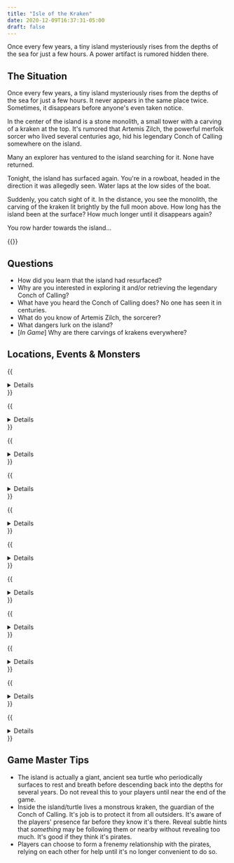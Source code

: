 ```yaml
---
title: "Isle of the Kraken"
date: 2020-12-09T16:37:31-05:00
draft: false
---
```


Once every few years, a tiny island mysteriously rises from the depths of the sea for just a few hours. A power artifact is rumored hidden there.

<div data-toc="In This Adventure"></div>



## The Situation

Once every few years, a tiny island mysteriously rises from the depths of the sea for just a few hours. It never appears in the same place twice. Sometimes, it disappears before anyone's even taken notice.

In the center of the island is a stone monolith, a small tower with a carving of a kraken at the top. It's rumored that Artemis Zilch, the powerful merfolk sorcer who lived several centuries ago, hid his legendary Conch of Calling somewhere on the island.

Many an explorer has ventured to the island searching for it. None have returned.

Tonight, the island has surfaced again. You're in a rowboat, headed in the direction it was allegedly seen. Water laps at the low sides of the boat.

Suddenly, you catch sight of it. In the distance, you see the monolith, the carving of the kraken lit brightly by the full moon above. How long has the island been at the surface? How much longer until it disappears again?

You row harder towards the island...

{{<maps href="">}}



## Questions

- How did you learn that the island had resurfaced?
- Why are you interested in exploring it and/or retrieving the legendary Conch of Calling?
- What have you heard the Conch of Calling does? No one has seen it in centuries.
- What do you know of Artemis Zilch, the sorcerer?
- What dangers lurk on the island?
- [_In Game_] Why are there carvings of krakens everywhere?



## Locations, Events & Monsters

{{<details summary="The Shore." blurb="As you approach the shore, you notice another ship is already moored to a tree. Attached to the mast is a black flag, with a skull-and-crossbones, gently flapping in the breeze." margin="true">}}
- _Events_
	+ A Wisdom Check reveals several pirates who are supposed to be keeping watching sleeping against the trees. If awoken, they'll attack. If the party doesn't notice them, they'll wake up.
- _Monsters_
	+ Pirate
{{</details>}}

{{<details summary="The Monolith." blurb="Standing about 25' tall, the monolith is the most prominent feature on the tiny island." margin="true">}}
- _Events_
	+ There's a locked door at the base of the monolith, with another carving of a kraken on it. The carving begins pulsing a sea-foam green as you get closer to it.
	+ If the party gets past the door, they'll find a rope ladder leading into tunnels beneath the island.
	+ If it takes more than 2-3 tries to open the door, or if they linger too long, and the pirates are still asleep, they'll wake up and attack.
- _Monsters_
	+ Pirate
{{</details>}}

{{<details summary="The Hall of Illusions." blurb="Descending the rope ladder into the monolith, you find yourself inside a hallway of ornate, carved stone. Lit candles hang from sconces on both sides of the hallway. The walls are adorned with paintings depicting various scenes." margin="true">}}
- _Events_
	+ If the players inspect the paintings, they'll see a variety of underwater scenes, except one: a painting of a descending stairway with a crab standing at the top of it. On a Wisdom Check, the players will see the crab move, then scurry down the stairs, revealing that the painting can be stepped into and leads further into whatever this place is.
	+ After a short time, candles will begin snuffing themselves out, throwing the hallway into increasing darkness.
	+ Shortly after that, players will feel water trickling past their feet, rising up to their ankles, then their calves, and so on.
{{</details>}}

{{<details summary="Stair Slide." blurb="As you step into the painting, you feel a magical aura sweep over you. Before you is a descending spiral staircase. Though an occasional torch provides some faint light, you can't see the bottom." margin="true">}}
- _Events_
	+ A swarm of bats attack the players as they begin their descent.
	+ About halfway down, the stairs drop flat, creating a slide. Players must succeed on a Dexterity roll or take 2 AD (bludgeoning).
- _Monsters_
	+ Bat
{{</details>}}

{{<details summary="Shark Fin Lake." blurb="Stepping through an large archway, you enter a massive underground cavern. Before you is a huge subterranean lake. A small rowboat with no oars is tied off on a rock. Torches affixed to the walls cast a purple light high above you. On the other side of the lake is a small stone ledge and giant iron gate in the shape of a kraken." margin="true">}}
- _Events_
	+ If players step into the boat, it will magically begin moving across the lake towards the gate.
	+ The lake is filled with piranha and sharks. About halfway across, the boat will begin to sink. It fully submerges about a three-quarters of the way to the gate.
	+ If the sharks and piranha attack, they will suddenly stop halfway through and abruptly flee the area, almost as if there's something in the water that _they're_ afraid of.
- _Monsters_
	+ Piranha
	+ Shark
{{</details>}}

{{<details summary="The Tentacle Gate." blurb="The iron gate before you is massive. About 15' up, the top of the gate is decorated with the head of a kraken. One of it's eyes is a purple gem. The other is an empty spot where one used to be. Iron tentacles twist and weave to form the arms of the gate." margin="true">}}
- _Events_
	+ A Wisdom Check will reveal a pile of ordinary looking rocks in a pile against one wall. Buried among them is a purple gem like the one in the kraken's eye. Putting it back in place will open the gate.
	+ After a short amount of time, ledge they're on begins collapsing into the water.
	+ Shortly after that, the water around them begins bubbling. Lava begins rising up out of the water around them.
	+ Once they make it through, at least one player will feel something tug at their leg. Turning around, they'll find nothing.
	+ The gate will slam shut behind them after they've all entered. Alternatively, you can split the party on either side of the gate.
{{</details>}}

{{<details summary="The Cavern of the Kraken." blurb="Before you is another cavern, about half the size of the previous one, but still quite large, another big lake in the middle. The walls are dotted with tunnel openings.<br><br>High above you, a series of rope bridges connect one opening to the next. Before you, a lone rope bridge leads to one of the tunnels. On a ledge high up on the far side of the cavern, you see it: the Conch of Calling, resting on a pedestal shaped like a kraken. The kraken's eyes pulse green. There's a tunnel entrance behind it." margin="true">}}
- _Events_
	+ The party sees a pirate disappearing into one of the tunnels above. They're a few steps ahead of you!
	+ The rope bridge is wobbly. The water below is filled with sharks and piranhas.
- _Monsters_
	+ Piranha
	+ Shark
	+ Pirate
{{</details>}}

{{<details summary="The Tunnels." blurb="The tunnels are winding and maze-like. Magical candles illuminate the tunnels in a dim green light. Some of the paths are dead-ends. Others bring you back out to the cavern, to one of the high-up rope bridges spanning the lake." margin="true">}}
- _Events_
	+ If Players succeed on a Wisdom Check, they notice a pit trap in the dark tunnels. If they fail to notice it, they must succeed on a Dexterity roll or fall into the pit. It's about 15' deep and filled with spiders, who will attack them.
	+ Stumbling onto a crab nest, a swarm of crabs attacks the party.
	+ A group of pirates, also lost in the tunnels, hears them coming and sets up an ambush. You can completely surprise the party, or have them succeed a Wisdom Check to detect it.
- _Monsters_
	+ Spider
	+ Crab
	+ Pirate
{{</details>}}

{{<details summary="The Conch of Calling." blurb="Stepping out of yet another tunnel, you see it before you: the Conch of Calling. A rope bridge leads from the platform to another tunnel on the opposite wall. The pulsing eyes of the kraken statue grow brighter as you approach." margin="true">}}
- _Events_
	+ As soon as the players remove the Conch from its pedestal, the ground shakes, holes burst from the walls of the cavern, and water begins shooting out of them.
	+ Almost immediately after, the ledge underneath the players begins to crumble and collapse. The kraken statue falls into the water, and sharks instinctively attack it.
	+ As the ledge begins to crumble, pirates emerge from the same tunnel the players came out of, the captain with them this time. If the players don't immediately flee, one of them will try to crab the conch from them.
	+ The roof and walls begin caving in more severely. The entire underground complex seems to be caving in on itself.
	+ If the players rush across the rope bridge, it collapses while they're halfway across (either on its own, or because the pirates cut the rope). On a successful Dexterity roll, they safely make it to the other side anyways. If they fail, the either fall, or hang on to the bridge and need to climb up with a successful Strength roll.
- _Monsters_
	+ Pirate
	+ Pirate Captain
{{</details>}}

{{<details summary="The Escape Tunnel." blurb="Rushing into the tunnel, you see further evidence that the entire complex is failing. Water is pooling and swirling around your feet, and appears to be rising. The soft green glow of the torches on the walls is growing dimmer. Bit of tunnel wall have caved in or sprung leaks. Can you make it out in time?" margin="true">}}
- _Events_
	+ After several wrong turns, the players can hear the pirates shouting in hot pursuit. The whole tunnel system is shaking, and it's growing more intense. The water is now up to their ankles and still rising. A group of crabs washes by their feet. A bat swoops by their heads as it flies in the direction they're running.
	+ Suddenly, they hear a scream. On a successful Wisdom Check, they'll see the wall of water. On a failed roll, it catches them by surprise. Chest high and moving fast, the torrent slams into them and pins them _and the pirates_ to a wall where the tunnel splits in two directions. A few crabs crawl over them. A piranha clings fast to one of the pirates fingers. If they succeeded on the Wisdom roll, they're still pushed into the wall but take no damage. If they failed, they take 2 AD (bludgeoning).
	+ On a successful Strength roll, players will be able to push themselves free and get carries with the torrent down the tunnel, which plunges them into darkness as all of the torches snuff out.
- _Monsters_
	+ Pirate
	+ Pirate Captain
	+ Crab
	+ Piranha
{{</details>}}

{{<details summary="The Open Ocean." blurb="You stop spinning and float, weightless. An eerie silence and faint, dancing light surround you. Opening your eyes, you realize you're in open ocean, about 20' below the surface." margin="true">}}
- _Events_
	+ You see the island sinking down into the depths. Suddenly, a massive flipper emerges from underneath it. The island turns, and you realize the island is the back of a massive sea turtle.
	+ On the surface, you find your boat drifting a few hundred feet away. The pirate ship&mdash;and the pirates&mdash;are nowhere to be found.
{{</details>}}



## Game Master Tips

- The island is actually a giant, ancient sea turtle who periodically surfaces to rest and breath before descending back into the depths for several years. Do not reveal this to your players until near the end of the game.
- Inside the island/turtle lives a monstrous kraken, the guardian of the Conch of Calling. It's job is to protect it from all outsiders. It's aware of the players' presence far before they know it's there. Reveal subtle hints that _something_ may be following them or nearby without revealing too much. It's good if they think it's pirates.
- Players can choose to form a frenemy relationship with the pirates, relying on each other for help until it's no longer convenient to do so.